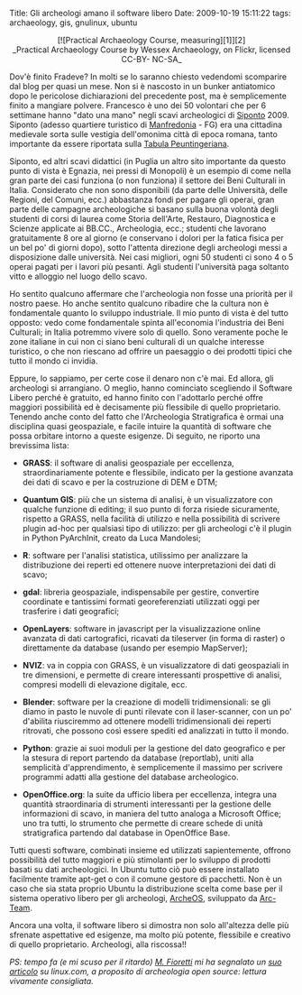 Title: Gli archeologi amano il software libero
Date:  2009-10-19 15:11:22
tags: archaeology, gis, gnulinux, ubuntu


<center>[![Practical Archaeology Course, measuring][1]][2]<br>_Practical Archaeology Course by Wessex Archaeology, on Flickr, licensed CC-BY-
NC-SA_</center>


Dov'è finito Fradeve? In molti se lo saranno chiesto vedendomi scomparire dal
blog per quasi un mese. Non si è nascosto in un bunker antiatomico dopo le
pericolose dichiarazioni del precedente post, ma è semplicemente finito a
mangiare polvere. Francesco è uno dei 50 volontari che per 6 settimane hanno
"dato una mano" negli scavi archeologici di [Siponto][3] 2009. Siponto (adesso
quartiere turistico di [Manfredonia][4] - FG) era una cittadina medievale
sorta sulle vestigia dell'omonima città di epoca romana, tanto importante da
essere riportata sulla [Tabula Peuntingeriana][5].


Siponto, ed altri scavi didattici (in Puglia un altro sito importante da
questo punto di vista è Egnazia, nei pressi di Monopoli) è un esempio di come
nella gran parte dei casi funziona (o non funziona) il settore dei Beni
Culturali in Italia. Considerato che non sono disponibili (da parte delle
Università, delle Regioni, del Comuni, ecc.) abbastanza fondi per pagare gli
operai, gran parte delle campagne archeologiche si basano sulla buona volontà
degli studenti di corsi di laurea come Storia dell'Arte, Restauro, Diagnostica
e Scienze applicate ai BB.CC., Archeologia, ecc.; studenti che lavorano
gratuitamente 8 ore al giorno (e conservano i dolori per la fatica fisica per
un bel po' di giorni dopo), sotto l'attenta direzione degli archeologi messi a
disposizione dalle università. Nei casi migliori, ogni 50 studenti ci sono 4 o
5 operai pagati per i lavori più pesanti. Agli studenti l'università paga
soltanto vitto e alloggio nel luogo dello scavo.


Ho sentito qualcuno affermare che l'archeologia non fosse una priorità per il
nostro paese. Ho anche sentito qualcuno ribadire che la cultura non è
fondamentale quanto lo sviluppo industriale. Il mio punto di vista è del tutto
opposto: vedo come fondamentale spinta all'economia l'industria dei Beni
Culturali; in Italia potremmo vivere solo di quello. Sono veramente poche le
zone italiane in cui non ci siano beni culturali di un qualche interesse
turistico, o che non riescano ad offrire un paesaggio o dei prodotti tipici
che tutto il mondo ci invidia.


Eppure, lo sappiamo, per certe cose il denaro non c'è mai. Ed allora, gli
archeologi si arrangiano. O meglio, hanno cominciato scegliendo il Software
Libero perché è gratuito, ed hanno finito con l'adottarlo perché offre
maggiori possibilità ed è decisamente più flessibile di quello proprietario.
Tenendo anche conto del fatto che l'Archeologia Stratigrafica è ormai una
disciplina quasi geospaziale, e facile intuire la quantità di software che
possa orbitare intorno a queste esigenze. Di seguito, ne riporto una
brevissima lista:

  * **GRASS**: il software di analisi geospaziale per eccellenza,
straordinariamente potente e flessibile, indicato per la gestione avanzata dei
dati di scavo e per la costruzione di DEM e DTM;

  * **Quantum GIS**: più che un sistema di analisi, è un visualizzatore con
qualche funzione di editing; il suo punto di forza risiede sicuramente,
rispetto a GRASS, nella facilità di utilizzo e nella possibilità di scrivere
plugin ad-hoc per qualsiasi tipo di utilizzo: per gli archeologi c'è il plugin
in Python PyArchInit, creato da Luca Mandolesi;

  * **R**: software per l'analisi statistica, utilissimo per analizzare la
distribuzione dei reperti ed ottenere nuove interpretazioni dei dati di scavo;

  * **gdal**: libreria geospaziale, indispensabile per gestire, convertire
coordinate e tantissimi formati georeferenziati utilizzati oggi per trasferire
i dati geografici;

  * **OpenLayers**: software in javascript per la visualizzazione online avanzata di dati
cartografici, ricavati da tileserver (in forma di raster) o direttamente da
database (usando per esempio MapServer);

  * **NVIZ**: va in coppia con GRASS, è un visualizzatore di dati geospaziali in
tre dimensioni, e permette di creare interessanti prospettive di analisi,
compresi modelli di elevazione digitale, ecc.

  * **Blender**: software per la creazione di modelli tridimensionali: se gli
diamo in pasto le nuvole di punti rilevate con il laser-scanner, con un po'
d'abilita riusciremmo ad ottenere modelli tridimensionali dei reperti
ritrovati, che possono così essere spediti ed analizzati in tutto il mondo.

  * **Python**: grazie ai suoi moduli per la gestione del dato geografico e per la
stesura di report partendo da database (reportlab), uniti alla semplicità
d'apprendimento, è semplicemente il massimo per scrivere programmi adatti alla
gestione del database archeologico.

  * **OpenOffice.org**: la suite da ufficio libera per eccellenza, integra una
quantità straordinaria di strumenti interessanti per la gestione delle
informazioni di scavo, in maniera del tutto analoga a Microsoft Office; uno
tra tutti, lo strumento che permette di creare schede di unità stratigrafica
partendo dal database in OpenOffice Base.


Tutti questi software, combinati insieme ed utilizzati sapientemente, offrono
possibilità del tutto maggiori e più stimolanti per lo sviluppo di prodotti
basati su dati archeologici. In Ubuntu tutto ciò può essere installato
facilmente tramite apt-get o con il comune gestore di pacchetti. Non è un caso che
sia stata proprio Ubuntu la distribuzione scelta come base per il sistema
operativo libero per gli archeologi, [ArcheOS][6], sviluppato da [Arc-
Team][7].


Ancora una volta, il software libero si dimostra non solo all'altezza delle
più sfrenate aspettative ed esigenze, ma molto più potente, flessibile e
creativo di quello proprietario. Archeologi, alla riscossa!!

_PS: tempo fa (e mi scuso per il ritardo) [M. Fioretti][8] mi ha segnalato un [suo articolo][9]
su linux.com, a proposito di archeologia open source: lettura vivamente consigliata._

   [1]: http://dl.dropbox.com/u/369614/blog/img_red/2897528561_885ed21ae0.jpg

   [2]: http://www.flickr.com/photos/wessexarchaeology/2897528561/

   [3]: http://it.wikipedia.org/wiki/Siponto

   [4]: http://it.wikipedia.org/wiki/Manfredonia

   [5]: http://it.wikipedia.org/wiki/Tabula_Peuntingeriana

   [6]: http://www.arc-team.com/archeos/wiki/doku.php

   [7]: http://www.arc-team.com/

   [8]: http://digifreedom.net/

   [9]: http://www.linux.com/archive/articles/55248
